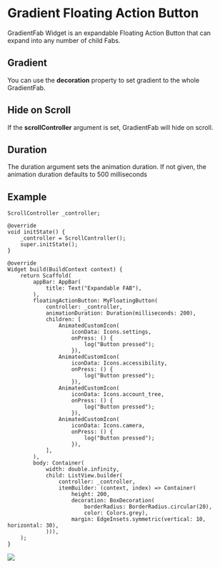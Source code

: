 # Gradient Floating Action Button 

GradientFab Widget is an expandable Floating Action Button that can expand into any number of child Fabs.  

## Gradient

You can use the **decoration** property to set gradient to the whole GradientFab. 

## Hide on Scroll

If the **scrollController** argument is set, GradientFab will hide on scroll. 

## Duration

The duration argument sets the animation duration. If not given, the animation duration defaults to 500 milliseconds



## Example

    ScrollController _controller;

    @override
    void initState() {
        _controller = ScrollController();
        super.initState();
    }

    @override
    Widget build(BuildContext context) {
        return Scaffold(
            appBar: AppBar(
                title: Text("Expandable FAB"),
            ),
            floatingActionButton: MyFloatingButton(
                controller: _controller,
                animationDuration: Duration(milliseconds: 200),
                children: [
                    AnimatedCustomIcon(
                        iconData: Icons.settings,
                        onPress: () {
                            log("Button pressed");
                        }),
                    AnimatedCustomIcon(
                        iconData: Icons.accessibility,
                        onPress: () {
                            log("Button pressed");
                        }),
                    AnimatedCustomIcon(
                        iconData: Icons.account_tree,
                        onPress: () {
                            log("Button pressed");
                        }),
                    AnimatedCustomIcon(
                        iconData: Icons.camera,
                        onPress: () {
                            log("Button pressed");
                        }),
                ],
            ),
            body: Container(
                width: double.infinity,
                child: ListView.builder(
                    controller: _controller,
                    itemBuilder: (context, index) => Container(
                        height: 200,
                        decoration: BoxDecoration(
                            borderRadius: BorderRadius.circular(20),
                            color: Colors.grey),
                        margin: EdgeInsets.symmetric(vertical: 10, horizontal: 30),
                ))),
        );
    }


<p>
    <img src="https://github.com/K-Rafiki/gradient_fab/blob/master/screenshots/example.gif?raw=true"/>
</p>
